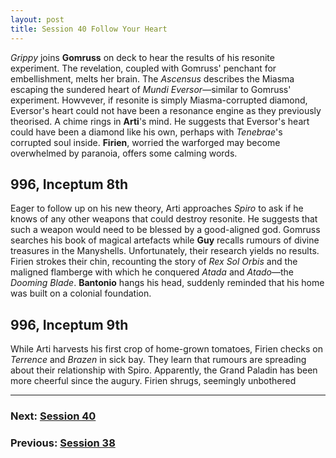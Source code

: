 ```yaml
---
layout: post
title: Session 40 Follow Your Heart
---
```


*Grippy* joins **Gomruss** on deck to hear the results of his resonite experiment. The revelation, coupled with Gomruss' penchant for embellishment, melts her brain. The *Ascensus* describes the Miasma escaping the sundered heart of *Mundi Eversor*—similar to Gomruss' experiment. Howvever, if resonite is simply Miasma-corrupted diamond, Eversor's heart could not have been a resonance engine as they previously theorised. A chime rings in **Arti**'s mind. He suggests that Eversor's heart could have been a diamond like his own, perhaps with *Tenebrae*'s corrupted soul inside. **Firien**, worried the warforged may become overwhelmed by paranoia, offers some calming words.

## **996, Inceptum 8th**

Eager to follow up on his new theory, Arti approaches *Spiro* to ask if he knows of any other weapons that could destroy resonite. He suggests that such a weapon would need to be blessed by a good-aligned god. Gomruss searches his book of magical artefacts while **Guy** recalls rumours of divine treasures in the Manyshells. Unfortunately, their research yields no results. Firien strokes their chin, recounting the story of *Rex Sol Orbis* and the maligned flamberge with which he conquered *Atada* and *Atado*—the *Dooming Blade*. **Bantonio** hangs his head, suddenly reminded that his home was built on a colonial foundation.

## **996, Inceptum 9th**

While Arti harvests his first crop of home-grown tomatoes, Firien checks on *Terrence* and *Brazen* in sick bay. They learn that rumours are spreading about their relationship with Spiro. Apparently, the Grand Paladin has been more cheerful since the augury. Firien shrugs, seemingly unbothered 

---

### **Next: [Session 40](session-40)**
### **Previous: [Session 38](session-38)**
